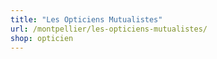```yaml
---
title: "Les Opticiens Mutualistes"
url: /montpellier/les-opticiens-mutualistes/
shop: opticien
---
```

